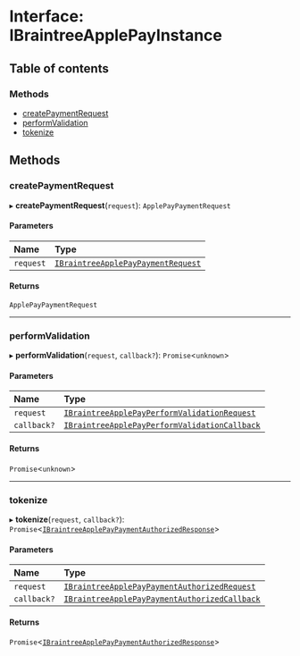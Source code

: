 # Interface: IBraintreeApplePayInstance

## Table of contents

### Methods

- [createPaymentRequest](IBraintreeApplePayInstance.md#createpaymentrequest)
- [performValidation](IBraintreeApplePayInstance.md#performvalidation)
- [tokenize](IBraintreeApplePayInstance.md#tokenize)

## Methods

### createPaymentRequest

▸ **createPaymentRequest**(`request`): `ApplePayPaymentRequest`

#### Parameters

| Name | Type |
| :------ | :------ |
| `request` | [`IBraintreeApplePayPaymentRequest`](IBraintreeApplePayPaymentRequest.md) |

#### Returns

`ApplePayPaymentRequest`

___

### performValidation

▸ **performValidation**(`request`, `callback?`): `Promise`<`unknown`\>

#### Parameters

| Name | Type |
| :------ | :------ |
| `request` | [`IBraintreeApplePayPerformValidationRequest`](IBraintreeApplePayPerformValidationRequest.md) |
| `callback?` | [`IBraintreeApplePayPerformValidationCallback`](../modules.md#ibraintreeapplepayperformvalidationcallback) |

#### Returns

`Promise`<`unknown`\>

___

### tokenize

▸ **tokenize**(`request`, `callback?`): `Promise`<[`IBraintreeApplePayPaymentAuthorizedResponse`](IBraintreeApplePayPaymentAuthorizedResponse.md)\>

#### Parameters

| Name | Type |
| :------ | :------ |
| `request` | [`IBraintreeApplePayPaymentAuthorizedRequest`](IBraintreeApplePayPaymentAuthorizedRequest.md) |
| `callback?` | [`IBraintreeApplePayPaymentAuthorizedCallback`](../modules.md#ibraintreeapplepaypaymentauthorizedcallback) |

#### Returns

`Promise`<[`IBraintreeApplePayPaymentAuthorizedResponse`](IBraintreeApplePayPaymentAuthorizedResponse.md)\>
